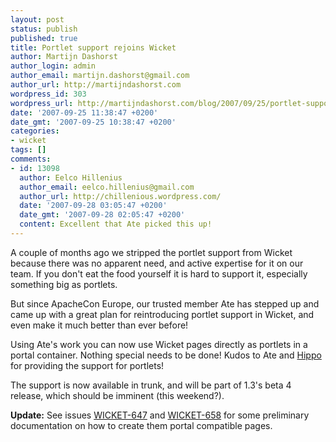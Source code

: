 ```yaml
---
layout: post
status: publish
published: true
title: Portlet support rejoins Wicket
author: Martijn Dashorst
author_login: admin
author_email: martijn.dashorst@gmail.com
author_url: http://martijndashorst.com
wordpress_id: 303
wordpress_url: http://martijndashorst.com/blog/2007/09/25/portlet-support-rejoins-wicket/
date: '2007-09-25 11:38:47 +0200'
date_gmt: '2007-09-25 10:38:47 +0200'
categories:
- wicket
tags: []
comments:
- id: 13098
  author: Eelco Hillenius
  author_email: eelco.hillenius@gmail.com
  author_url: http://chillenious.wordpress.com/
  date: '2007-09-28 03:05:47 +0200'
  date_gmt: '2007-09-28 02:05:47 +0200'
  content: Excellent that Ate picked this up!
---
```

<p>A couple of months ago we stripped the portlet support from Wicket because there was no apparent need, and active expertise for it on our team. If you don't eat the food yourself it is hard to support it, especially something big as portlets.</p>
<p>But since ApacheCon Europe, our trusted member Ate has stepped up and came up with a great plan for reintroducing portlet support in Wicket, and even make it much better than ever before!</p>
<p>Using Ate's work you can now use Wicket pages directly as portlets in a portal container. Nothing special needs to be done! Kudos to Ate and <a href="http://hippo.nl/" title="Hippo">Hippo</a> for providing the support for portlets!</p>
<p>The support is now available in trunk, and will be part of 1.3's beta 4 release, which should be imminent (this weekend?).</p>
<p><b>Update:</b> See issues <a href="https://issues.apache.org/jira/browse/WICKET-647">WICKET-647</a> and <a href="https://issues.apache.org/jira/browse/WICKET-658">WICKET-658</a> for some preliminary documentation on how to create them portal compatible pages.</p>

